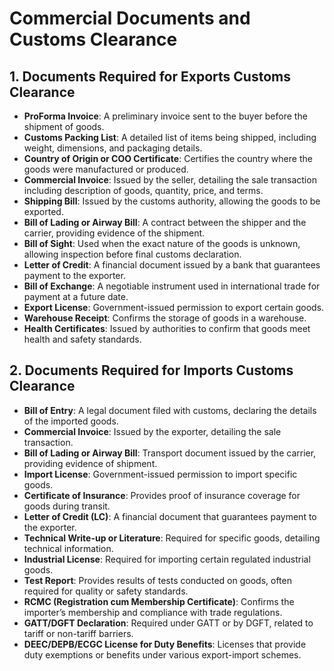 # Commercial Documents and Customs Clearance

## 1. Documents Required for Exports Customs Clearance

- **ProForma Invoice**: A preliminary invoice sent to the buyer before the shipment of goods.
- **Customs Packing List**: A detailed list of items being shipped, including weight, dimensions, and packaging details.
- **Country of Origin or COO Certificate**: Certifies the country where the goods were manufactured or produced.
- **Commercial Invoice**: Issued by the seller, detailing the sale transaction including description of goods, quantity, price, and terms.
- **Shipping Bill**: Issued by the customs authority, allowing the goods to be exported.
- **Bill of Lading or Airway Bill**: A contract between the shipper and the carrier, providing evidence of the shipment.
- **Bill of Sight**: Used when the exact nature of the goods is unknown, allowing inspection before final customs declaration.
- **Letter of Credit**: A financial document issued by a bank that guarantees payment to the exporter.
- **Bill of Exchange**: A negotiable instrument used in international trade for payment at a future date.
- **Export License**: Government-issued permission to export certain goods.
- **Warehouse Receipt**: Confirms the storage of goods in a warehouse.
- **Health Certificates**: Issued by authorities to confirm that goods meet health and safety standards.

## 2. Documents Required for Imports Customs Clearance

- **Bill of Entry**: A legal document filed with customs, declaring the details of the imported goods.
- **Commercial Invoice**: Issued by the exporter, detailing the sale transaction.
- **Bill of Lading or Airway Bill**: Transport document issued by the carrier, providing evidence of shipment.
- **Import License**: Government-issued permission to import specific goods.
- **Certificate of Insurance**: Provides proof of insurance coverage for goods during transit.
- **Letter of Credit (LC)**: A financial document that guarantees payment to the exporter.
- **Technical Write-up or Literature**: Required for specific goods, detailing technical information.
- **Industrial License**: Required for importing certain regulated industrial goods.
- **Test Report**: Provides results of tests conducted on goods, often required for quality or safety standards.
- **RCMC (Registration cum Membership Certificate)**: Confirms the importer’s membership and compliance with trade regulations.
- **GATT/DGFT Declaration**: Required under GATT or by DGFT, related to tariff or non-tariff barriers.
- **DEEC/DEPB/ECGC License for Duty Benefits**: Licenses that provide duty exemptions or benefits under various export-import schemes.
